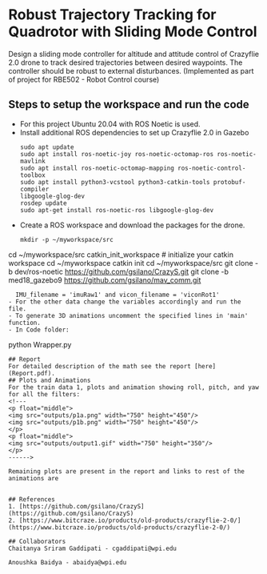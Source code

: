 # Robust Trajectory Tracking for Quadrotor with Sliding Mode Control
Design a sliding mode controller for altitude and attitude control of Crazyflie 2.0 drone to track desired trajectories between desired waypoints. The controller should be robust to external disturbances. (Implemented as part of project for RBE502 - Robot Control course)

## Steps to setup the workspace and run the code
- For this project Ubuntu 20.04 with ROS Noetic is used.
- Install additional ROS dependencies to set up Crazyflie 2.0 in Gazebo
  ```
  sudo apt update
  sudo apt install ros-noetic-joy ros-noetic-octomap-ros ros-noetic-mavlink
  sudo apt install ros-noetic-octomap-mapping ros-noetic-control-toolbox
  sudo apt install python3-vcstool python3-catkin-tools protobuf-compiler
  libgoogle-glog-dev
  rosdep update
  sudo apt-get install ros-noetic-ros libgoogle-glog-dev
  ```
- Create a ROS workspace and download the packages for the drone.
  ```
  mkdir -p ~/myworkspace/src
cd ~/myworkspace/src
catkin_init_workspace # initialize your catkin workspace
cd ~/myworkspace
catkin init
cd ~/myworkspace/src
git clone -b dev/ros-noetic https://github.com/gsilano/CrazyS.git
git clone -b med18_gazebo9 https://github.com/gsilano/mav_comm.git
  ```
	IMU_filename = 'imuRaw1' and vicon_filename = 'viconRot1'
- For the other data change the variables accordingly and run the file.
- To generate 3D animations uncomment the specified lines in 'main' function. 
- In Code folder:
  ```
  python Wrapper.py
  ```
## Report
For detailed description of the math see the report [here](Report.pdf).
## Plots and Animations
For the train data 1, plots and animation showing roll, pitch, and yaw for all the filters:
<!---
<p float="middle">
<img src="outputs/p1a.png" width="750" height="450"/>
<img src="outputs/p1b.png" width="750" height="450"/>
</p>
<p float="middle">
<img src="outputs/output1.gif" width="750" height="350"/>
</p>
------>

Remaining plots are present in the report and links to rest of the animations are 


## References
1. [https://github.com/gsilano/CrazyS](https://github.com/gsilano/CrazyS)
2. [https://www.bitcraze.io/products/old-products/crazyflie-2-0/](https://www.bitcraze.io/products/old-products/crazyflie-2-0/)

## Collaborators
Chaitanya Sriram Gaddipati - cgaddipati@wpi.edu

Anoushka Baidya - abaidya@wpi.edu
  

